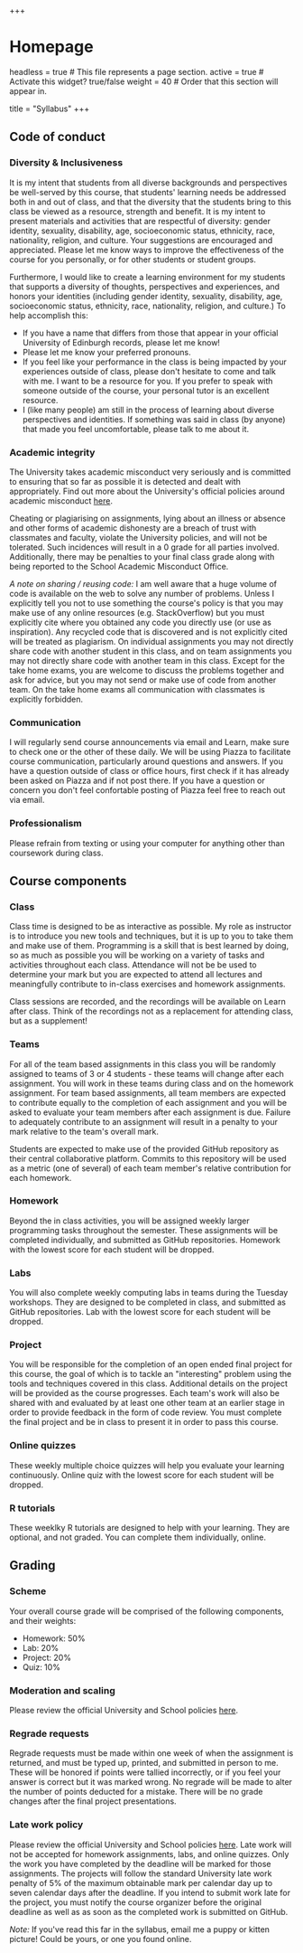 +++
# Homepage
headless = true  # This file represents a page section.
active = true  # Activate this widget? true/false
weight = 40  # Order that this section will appear in.

title = "Syllabus"
+++

## Code of conduct

### Diversity & Inclusiveness

It is my intent that students from all diverse backgrounds and perspectives be well-served by this course, that students' learning needs be addressed both in and out of class, and that the diversity that the students bring to this class be viewed as a resource, strength and benefit. It is my intent to present materials and activities that are respectful of diversity: gender identity, sexuality, disability, age, socioeconomic status, ethnicity, race, nationality, religion, and culture. Your suggestions are encouraged and appreciated. Please let me know ways to improve the effectiveness of the course for you personally, or for other students or student groups.

Furthermore, I would like to create a learning environment for my students that supports a diversity of thoughts, perspectives and experiences, and honors your identities (including gender identity, sexuality, disability, age, socioeconomic status, ethnicity, race, nationality, religion, and culture.) To help accomplish this:

- If you have a name that differs from those that appear in your official University of Edinburgh records, please let me know!
- Please let me know your preferred pronouns.
- If you feel like your performance in the class is being impacted by your experiences outside of class, please don't hesitate to come and talk with me. I want to be a resource for you. If you prefer to speak with someone outside of the course, your personal tutor is an excellent resource.
- I (like many people) am still in the process of learning about diverse perspectives and identities. If something was said in class (by anyone) that made you feel uncomfortable, please talk to me about it.

### Academic integrity

The University takes academic misconduct very seriously and is committed to ensuring that so far as possible it is detected and dealt with appropriately. Find out more about the University's official policies around academic misconduct [here](https://teaching.maths.ed.ac.uk/main/content-to-be-reused/pgt-and-ug-reusable-content/academic-misconduct).

Cheating or plagiarising on assignments, lying about an illness or absence and other forms of academic dishonesty are a breach of trust with classmates and faculty, violate the University policies, and will not be tolerated. Such incidences will result in a 0 grade for all parties involved. Additionally, there may be penalties to your final class grade along with being reported to the School Academic Misconduct Office.

*A note on sharing / reusing code:* I am well aware that a huge volume of code is available on the web to solve any number of problems. Unless I explicitly tell you not to use something the course's policy is that you may make use of any online resources (e.g. StackOverflow) but you must explicitly cite where you obtained any code you directly use (or use as inspiration). Any recycled code that is discovered and is not explicitly cited will be treated as plagiarism. On individual assignments you may not directly share code with another student in this class, and on team assignments you may not directly share code with another team in this class. Except for the take home exams, you are welcome to discuss the problems together and ask for advice, but you may not send or make use of code from another team. On the take home exams all communication with classmates is explicitly forbidden.

### Communication

I will regularly send course announcements via email and Learn, make sure to check one or the other of these daily. We will be using Piazza to facilitate course communication, particularly around questions and answers. If you have a question outside of class or office hours, first check if it has already been asked on Piazza and if not post there. If you have a question or concern you don't feel confortable posting of Piazza feel free to reach out via email.

### Professionalism

Please refrain from texting or using your computer for anything other than coursework during class.

## Course components

### Class

Class time is designed to be as interactive as possible. My role as instructor is to introduce you new tools and techniques, but it is up to you to take them and make use of them. Programming is a skill that is best learned by doing, so as much as possible you will be working on a variety of tasks and activities throughout each class. Attendance will not be be used to determine your mark but you are expected to attend all lectures and meaningfully contribute to in-class exercises and homework assignments.

Class sessions are recorded, and the recordings will be available on Learn after class. Think of the recordings not as a replacement for attending class, but as a supplement!

### Teams 

For all of the team based assignments in this class you will be randomly assigned to teams of 3 or 4 students - these teams will change after each assignment. You will work in these teams during class and on the homework assignment. For team based assignments, all team members are expected to contribute equally to the completion of each assignment and you will be asked to evaluate your team members after each assignment is due. Failure to adequately contribute to an assignment will result in a penalty to your mark relative to the team's overall mark.

Students are expected to make use of the provided GitHub repository as their central collaborative platform. Commits to this repository will be used as a metric (one of several) of each team member's relative contribution for each homework.

### Homework

Beyond the in class activities, you will be assigned weekly larger programming tasks throughout the semester. These assignments will be completed individually, and submitted as GitHub repositories. Homework with the lowest score for each student will be dropped.

### Labs

You will also complete weekly computing labs in teams during the Tuesday workshops. They are designed to be completed in class, and submitted as GitHub repositories. Lab with the lowest score for each student will be dropped.

### Project

You will be responsible for the completion of an open ended final project for this course, the goal of which is to tackle an "interesting" problem using the tools and techniques covered in this class. Additional details on the project will be provided as the course progresses. Each team's work will also be shared with and evaluated by at least one other team at an earlier stage in order to provide feedback in the form of code review. You must complete the final project and be in class to present it in order to pass this course.

### Online quizzes

These weekly multiple choice quizzes will help you evaluate your learning continuously. Online quiz with the lowest score for each student will be dropped.

### R tutorials

These weeklky R tutorials are designed to help with your learning. They are optional, and not graded. You can complete them individually, online.

## Grading

### Scheme

Your overall course grade will be comprised of the following components, and their weights:

- Homework: 50%
- Lab: 20%
- Project: 20%
- Quiz: 10%

### Moderation and scaling

Please review the official University and School policies  [here](https://teaching.maths.ed.ac.uk/main/undergraduate/studies/assessment/rules).

### Regrade requests 

Regrade requests must be made within one week of when the assignment is returned, and must be typed up, printed, and submitted in person to me. These will be honored if points were tallied incorrectly, or if you feel your answer is correct but it was marked wrong. No regrade will be made to alter the number of points deducted for a mistake. There will be no grade changes after the final project presentations.

### Late work policy

Please review the official University and School policies  [here](https://teaching.maths.ed.ac.uk/main/content-to-be-reused/pgt-and-ug-reusable-content/extensions). Late work will not be accepted for homework assignments, labs, and online quizzes. Only the work you have completed by the deadline will be marked for those assignments. The projects will follow the standard University late work penalty of 5% of the maximum obtainable mark per calendar day up to seven calendar days after the deadline. If you intend to submit work late for the project, you must notify the course organizer before the original deadline as well as as soon as the completed work is submitted on GitHub.

*Note:* If you've read this far in the syllabus, email me a puppy or kitten picture! Could be yours, or one you found online.